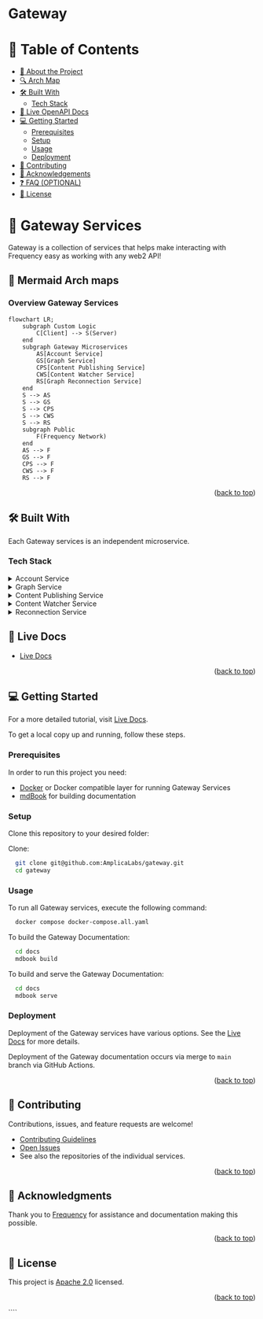 # Gateway

<!-- TABLE OF CONTENTS -->

# 📗 Table of Contents

- [📖 About the Project](#about-project)
- [🔍 Arch Map](#arch-map)
- [🛠 Built With](#built-with)
  - [Tech Stack](#tech-stack)
- [🚀 Live OpenAPI Docs](#live-docs)
- [💻 Getting Started](#getting-started)
  - [Prerequisites](#prerequisites)
  - [Setup](#setup)
  - [Usage](#usage)
  - [Deployment](#deployment)
- [🤝 Contributing](#contributing)
- [🙏 Acknowledgements](#acknowledgements)
- [❓ FAQ (OPTIONAL)](#faq)
- [📝 License](#license)

<!-- PROJECT DESCRIPTION -->

# 📖 Gateway Services <a name="about-project"></a>

Gateway is a collection of services that helps make interacting with Frequency easy as working with any web2 API!

<!-- Mermaid Arch maps -->

## 🔭 Mermaid Arch maps <a name="arch-map"></a>

### Overview Gateway Services

```mermaid
flowchart LR;
    subgraph Custom Logic
        C[Client] --> S(Server)
    end
    subgraph Gateway Microservices
        AS[Account Service]
        GS[Graph Service]
        CPS[Content Publishing Service]
        CWS[Content Watcher Service]
        RS[Graph Reconnection Service]
    end
    S --> AS
    S --> GS
    S --> CPS
    S --> CWS
    S --> RS
    subgraph Public
        F(Frequency Network)
    end
    AS --> F
    GS --> F
    CPS --> F
    CWS --> F
    RS --> F
```

<p align="right">(<a href="#readme-top">back to top</a>)</p>

## 🛠 Built With <a name="built-with"></a>

Each Gateway services is an independent microservice.

### Tech Stack <a name="tech-stack"></a>

<details>
<summary>Account Service</summary>

- [API Documentation](https://amplicalabs.github.io/account-service/)
- [GitHub](https://github.com/AmplicaLabs/account-service)

</details>

<details>
<summary>Graph Service</summary>

- [API Documentation](https://amplicalabs.github.io/graph-service/)
- [GitHub](https://github.com/AmplicaLabs/graph-service)

</details>

<details>
<summary>Content Publishing Service</summary>

- [API Documentation](https://amplicalabs.github.io/content-publishing-service/)
- [GitHub](https://github.com/AmplicaLabs/content-publishing-service)

</details>

<details>
<summary>Content Watcher Service</summary>

- [API Documentation](https://amplicalabs.github.io/content-watcher-service/)
- [GitHub](https://github.com/AmplicaLabs/content-watcher-service)

</details>

<details>
<summary>Reconnection Service</summary>

- [API Documentation](https://amplicalabs.github.io/reconnection-service/)
- [GitHub](https://github.com/AmplicaLabs/reconnection-service)

</details>

<!-- LIVE Docs -->

## 🚀 Live Docs <a name="live-docs"></a>

- [Live Docs](https://amplicalabs.github.io/gateway/)

<p align="right">(<a href="#readme-top">back to top</a>)</p>

<!-- GETTING STARTED -->

## 💻 Getting Started <a name="getting-started"></a>

For a more detailed tutorial, visit [Live Docs](https://amplicalabs.github.io/gateway/).

To get a local copy up and running, follow these steps.

### Prerequisites

In order to run this project you need:

- [Docker](https://www.docker.com) or Docker compatible layer for running Gateway Services
- [mdBook](https://rust-lang.github.io/mdBook/) for building documentation

### Setup

Clone this repository to your desired folder:

Clone:

```sh
  git clone git@github.com:AmplicaLabs/gateway.git
  cd gateway
```

### Usage

To run all Gateway services, execute the following command:

```sh
  docker compose docker-compose.all.yaml
```

To build the Gateway Documentation:

```sh
  cd docs
  mdbook build
```

To build and serve the Gateway Documentation:

```sh
  cd docs
  mdbook serve
```

### Deployment

Deployment of the Gateway services have various options. See the [Live Docs](https://amplicalabs.github.io/gateway/) for more details.

Deployment of the Gateway documentation occurs via merge to `main` branch via GitHub Actions.

<p align="right">(<a href="#readme-top">back to top</a>)</p>

<!-- CONTRIBUTING -->

## 🤝 Contributing <a name="contributing"></a>

Contributions, issues, and feature requests are welcome!

- [Contributing Guidelines](./CONTRIBUTING.md)
- [Open Issues](https://github.com/AmplicaLabs/gateway/issues)
- See also the repositories of the individual services.

<p align="right">(<a href="#readme-top">back to top</a>)</p>

<!-- ACKNOWLEDGEMENTS -->

## 🙏 Acknowledgments <a name="acknowledgements"></a>

Thank you to [Frequency](https://www.frequency.xyz) for assistance and documentation making this possible.

<p align="right">(<a href="#readme-top">back to top</a>)</p>

<!-- LICENSE -->

## 📝 License <a name="license"></a>

This project is [Apache 2.0](./LICENSE) licensed.

<p align="right">(<a href="#readme-top">back to top</a>)</p>
````
